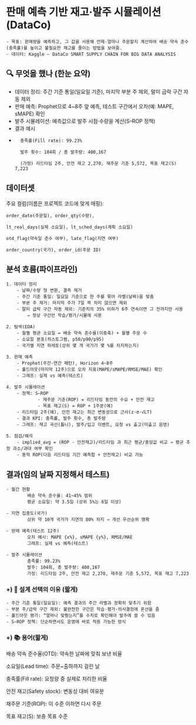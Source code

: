 # 판매 예측 기반 재고·발주 시뮬레이션 (DataCo)

    - 목표: 판매량을 예측하고, 그 값을 사용해 언제·얼마나 주문할지 계산하여 배송 약속 준수(충족률)를 높이고 불필요한 재고를 줄이는 방법을 보여줌.
    - 데이터: Kaggle – DataCo SMART SUPPLY CHAIN FOR BIG DATA ANALYSIS

## 🔍 무엇을 했나 (한눈 요약)

- 데이터 정리: 주간 기준 통일(일요일 기준), 마지막 부분 주 제외, 말미 급락 구간 자동 제외
- 판매 예측: Prophet으로 4~8주 앞 예측, 테스트 구간에서 오차(예: MAPE, sMAPE) 확인
- 발주 시뮬레이션: 예측값으로 발주 시점·수량을 계산(S–ROP 정책)
- 결과 예시
- 
        충족률(Fill rate): 99.23%
  
        발주 횟수: 104회 / 총 발주량: 400,167
  
        (가정) 리드타임 2주, 안전 재고 2,270, 재주문 기준 5,572, 목표 재고(S) 7,223

## 데이터셋

주요 컬럼(이름은 프로젝트 코드에 맞게 매핑):

    order_date(주문일), order_qty(수량), 
    
    lt_real_days(실제 소요일), lt_sched_days(계획 소요일)
    
    otd_flag(약속일 준수 여부), late_flag(지연 여부)
    
    order_country(국가), order_id(주문 ID)

## 분석 흐름(파이프라인)

    1. 데이터 정리
        - 날짜/수량 형 변환, 결측 제거
        - 주간 기준 통일: 일요일 기준으로 한 주를 묶어 라벨(날짜)을 맞춤
        - 부분 주 제거: 마지막 주가 7일 꽉 차지 않으면 제외
        - 말미 급락 구간 자동 제외: 기준치의 35% 이하가 6주 연속이면 그 전까지만 사용
            → 정상 구간만 학습/평가/시뮬에 사용

    2. 탐색(EDA)
        - 월별 평균 소요일 ↔ 배송 약속 준수율(이중축) + 월별 주문 수
        - 소요일 분포(히스토그램, p50/p90/p95)
        - 국가별 지연 파레토(상위 몇 개 국가가 몇 %를 차지하는지)

    3. 판매 예측
        - Prophet(주간·연간 패턴), Horizon 4~8주
        - 홀드아웃(마지막 12주)으로 오차 지표(MAPE/sMAPE/RMSE/MAE) 확인
        - 그래프: 실제 vs 예측(테스트)

    4. 발주 시뮬레이션
        - 정책: S–ROP
                - 재주문 기준(ROP) = 리드타임 동안의 수요 + 안전 재고
                - 목표 재고(S) = ROP + 1주분(예)
        - 리드타임 2주(예), 안전 재고는 최근 변동성으로 근사(z·σ·√LT)
        - 결과 KPI: 충족률, 발주 횟수, 총 발주량
        - 그래프: 재고 곡선(톱니), 발주/입고 이벤트, 요청 vs 출고(미출고 음영)

    5. 점검/해석
        - implied_avg = (ROP - 안전재고)/리드타임 과 최근 평균/중앙값 비교 → 평균 추정 과소/과대 여부 확인
        - 동적 ROP(다음 리드타임 기간 예측합 + 안전재고) 비교 가능


## 결과(임의 날짜 지정해서 테스트)

    - 월간 현황
            배송 약속 준수율: 41~45% 범위
            평균 소요일: 약 3.5일 (상위 5%는 6일 이상)
            
    - 지연 집중도(국가)
            상위 약 10개 국가가 지연의 80% 차지 → 개선 우선순위 명확
            
    - 판매 예측(테스트 12주)
            오차 예시: MAPE {x%}, sMAPE {y%}, RMSE/MAE
            그래프: 실제 vs 예측(테스트)
            
    - 발주 시뮬레이션
            충족률: 99.23%
            발주: 104회, 총 발주량: 400,167
            가정: 리드타임 2주, 안전 재고 2,270, 재주문 기준 5,572, 목표 재고 7,223

### +) 📌 설계 선택의 이유 (짧게)

    - 주간 기준 통일(일요일): 예측 결과의 주간 라벨과 정확히 맞추기 위함
    - 부분 주/급락 구간 제외: 불완전한 구간은 학습·평가·의사결정에 혼선을 줌
    - 홀드아웃 평가: “얼마나 맞췄는지”를 수치로 확인해야 발주에 쓸 수 있음
    - S–ROP 정책: 단순하면서도 운영에 바로 적용 가능한 방식

### +) 📚 용어(짧게)

배송 약속 준수율(OTD): 약속한 날짜에 맞춰 보낸 비율

소요일(Lead time): 주문~출하까지 걸린 날

충족률(Fill rate): 요청량 중 실제로 처리한 비율

안전 재고(Safety stock): 변동성 대비 여유분

재주문 기준(ROP): 이 수준 이하면 다시 주문

목표 재고(S): 보충 목표 수준

